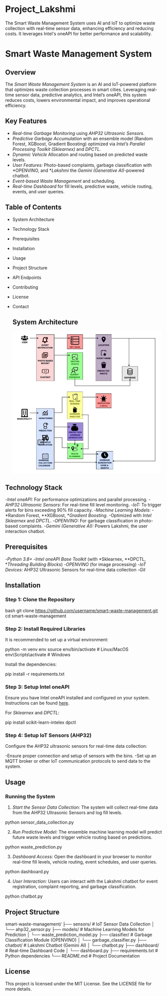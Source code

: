 # Project_Lakshmi
The Smart Waste Management System uses AI and IoT to optimize waste collection with real-time sensor data, enhancing efficiency and reducing costs. It leverages Intel's oneAPI for better performance and scalability.
# Smart Waste Management System

## Overview
The *Smart Waste Management System* is an AI and IoT-powered platform that optimizes waste collection processes in smart cities. Leveraging real-time sensor data, predictive analytics, and Intel’s oneAPI, this system reduces costs, lowers environmental impact, and improves operational efficiency.

## Key Features
- *Real-time Garbage Monitoring* using *AHP32 Ultrasonic Sensors*.
- *Predictive Garbage Accumulation* with an ensemble model (Random Forest, XGBoost, Gradient Boosting) optimized via *Intel’s Parallel Processing Toolkit (Sklearnex)* and *DPCTL*.
- *Dynamic Vehicle* Allocation and routing based on predicted waste levels.
- *User Features:* Photo-based complaints, garbage classification with *OPENVINO, and **Lakshmi* the *Gemini (Generative AI)*-powered chatbot.
- *Event-based Waste Management* and scheduling.
- *Real-time Dashboard* for fill levels, predictive waste, vehicle routing, events, and user queries.

## Table of Contents
- System Architecture
- Technology Stack
- Prerequisites
- Installation
- Usage
- Project Structure
- API Endpoints
- Contributing
- License
- Contact

  ## System Architecture
  
  ![Flow chart of the Smart Waste Management System](/flowchart.jpg)

## Technology Stack
-*Intel oneAPI:* For performance optimizations and parallel processing.
-*AHP32 Ultrasonic Sensors:* For real-time fill level monitoring.
-*IoT:* To trigger alerts for bins exceeding 90% fill capacity.
-*Machine Learning Models:*
  -*Random Forest, **XGBoost, **Gradient Boosting*.
  -Optimized with *Intel Sklearnex* and *DPCTL*.
-*OPENVINO:* For garbage classification in photo-based complaints.
-*Gemini (Generative AI):* Powers Lakshmi, the user interaction chatbot.

## Prerequisites
-*Python 3.8+*
-*Intel oneAPI Base Toolkit* (with *Sklearnex, **DPCTL, **Threading Building Blocks*)
-*OPENVINO* (for image processing)
-*IoT Devices:* AHP32 Ultrasonic Sensors for real-time data collection
-*Git*

## Installation
### Step 1: Clone the Repository
bash
git clone https://github.com/username/smart-waste-management.git
cd smart-waste-management

### Step 2: Install Required Libraries
It is recommended to set up a virtual environment:

python -m venv env
source env/bin/activate    # Linux/MacOS
env\Scripts\activate       # Windows

Install the dependencies:

pip install -r requirements.txt

### Step 3: Setup Intel oneAPI
Ensure you have Intel oneAPI installed and configured on your system. Instructions can be found [here](https://www.intel.com/content/www/us/en/developer/tools/oneapi/overview.html).

For *Sklearnex* and *DPCTL*:

pip install scikit-learn-intelex dpctl

### Step 4: Setup IoT Sensors (AHP32)
Configure the AHP32 ultrasonic sensors for real-time data collection:

-Ensure proper connection and setup of sensors with the bins.
-Set up an MQTT broker or other IoT communication protocols to send data to the system.

## Usage
### Running the System
1. *Start the Sensor Data Collection:* The system will collect real-time data from the AHP32 Ultrasonic Sensors and log fill levels.

python sensor_data_collection.py

2. *Run Predictive Model:* The ensemble machine learning model will predict future waste levels and trigger vehicle routing based on predictions.

python waste_prediction.py

3. *Dashboard Access:* Open the dashboard in your browser to monitor real-time fill levels, vehicle routing, event schedules, and user queries.

python dashboard.py

4. *User Interaction:* Users can interact with the Lakshmi chatbot for event registration, complaint reporting, and garbage classification.

python chatbot.py

## Project Structure

smart-waste-management/
├── sensors/                      # IoT Sensor Data Collection
│   └── ahp32_sensor.py
├── models/                       # Machine Learning Models for Prediction
│   └── waste_prediction_model.py
├── classifier/                   # Garbage Classification Module (OPENVINO)
│   └── garbage_classifier.py
├── chatbot/                      # Lakshmi Chatbot (Gemini AI)
│   └── chatbot.py
├── dashboard/                    # Real-time Dashboard Code
│   └── dashboard.py
├── requirements.txt              # Python dependencies
└── README.md                     # Project Documentation

## License
This project is licensed under the MIT License. See the LICENSE file for more details.
